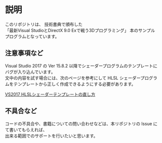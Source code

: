 ﻿# 説明

このリポジトリは、 技術書典で頒布した  
「最新Visual StudioとDirectX 9.0 Exで戦う3Dプログラミング」 本のサンプルプログラムとなっています。

## 注意事項など

Visual Studio 2017 の Ver 15.8.2 以降でシェーダープログラムのテンプレートにバグが入り込んでいます。  
文中の内容を試す場合には、次のページを参考にして HLSL シェーダープログラムをテンプレートから正しく作成できるようにする必要があります。

[VS2017 HLSLシェーダーテンプレートの直し方](http://blog.techlab-xe.net/archives/5968)

## 不具合など

コードの不具合や、書籍についての問い合わせなどは、本リポジトリの Issue にて書いてもらえれば、  
出来る範囲でのサポートを行いたいと思います。
